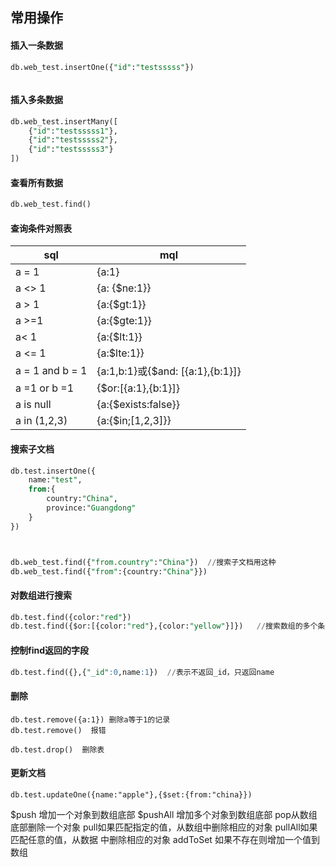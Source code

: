 ## 常用操作



#### 插入一条数据 
```sql
db.web_test.insertOne({"id":"testsssss"})
```



```
```


#### 插入多条数据
```sql
db.web_test.insertMany([
	{"id":"testsssss1"},
	{"id":"testsssss2"},
	{"id":"testsssss3"}
])
```


#### 查看所有数据
```sql
db.web_test.find()
```





#### 查询条件对照表
|sql|mql|
|--|--|
a = 1 | {a:1}
a <> 1 | {a: {$ne:1}}
a > 1 | {a:{$gt:1}}
a >=1 | {a:{$gte:1}}
a< 1 | {a:{$lt:1}}
a <= 1 | {a:$lte:1}}
a = 1 and b = 1 | {a:1,b:1}或{$and: [{a:1},{b:1}]}
a =1 or b =1 | {$or:[{a:1},{b:1}]}
a is null | {a:{$exists:false}}
a in (1,2,3) | {a:{$in;[1,2,3]}}




#### 搜索子文档

```sql
db.test.insertOne({
    name:"test",
    from:{
        country:"China",
        province:"Guangdong"
    }
})



db.web_test.find({"from.country":"China"})  //搜索子文档用这种
db.web_test.find({"from":{country:"China"}})
```


#### 对数组进行搜索
```sql
db.test.find({color:"red"})
db.test.find({$or:[{color:"red"},{color:"yellow"}]})   //搜索数组的多个条件
```


#### 控制find返回的字段
```sql
db.test.find({},{"_id":0,name:1})  //表示不返回_id，只返回name
```




#### 删除
```
db.test.remove({a:1}) 删除a等于1的记录
db.test.remove()  报错

db.test.drop()  删除表
```



#### 更新文档
```
db.test.updateOne({name:"apple"},{$set:{from:"china}})
```


$push 增加一个对象到数组底部
$pushAll 增加多个对象到数组底部
pop从数组底部删除一个对象
pull如果匹配指定的值，从数组中删除相应的对象
pullAll如果匹配任意的值，从数据 中删除相应的对象
addToSet 如果不存在则增加一个值到数组 

















